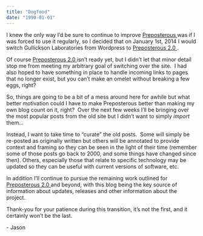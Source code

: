 ```yaml
---
title: "Dogfood"
date: "1990-01-01"
---
```


<div class="content">
<p>I knew the only way I’d be sure to continue to improve <a href="https://github.com/jjg/preposterous" target="_blank"> Preposterous
</a> was if I was forced to use it
regularly, so I decided that on January 1st, 2014 I would switch Gullickson
Laboratories from Wordpress to <a href="http://www.gullicksonlaboratories.com/thoughts-on-preposterous-2-0.html" target="_blank"> Preposterous 2.0
</a> .</p>
<p>Of course <a href="http://www.gullicksonlaboratories.com/thoughts-
on-preposterous-2-0.html" target="_blank"> Preposterous 2.0 </a> isn’t ready yet, but I didn’t let that minor detail
stop me from meeting my arbitrary goal of switching over the site.  I had also
hoped to have something in place to handle incoming links to pages that no
longer exist, but you can’t make an omelet without breaking a few eggs, right?</p>
<p>So, things are going to be a bit of a mess around here for awhile but what
better motivation could I have to make Preposterous better than making my own
blog count on it, right?  Over the next few weeks I’ll be bringing over the
most popular posts from the old site but I didn’t want to simply <em>import</em>
them…</p>
<p>Instead, I want to take time to “curate” the old posts.  Some will simply be
re-posted as originally written but others will be annotated to provide
context and framing so they can be seen in the light of their time (remember
some of those posts go back to 2000, and some things have changed since then).
Others, especially those that relate to specific technology may be updated so
they can be useful with current versions of software, etc.</p>
<p>In addition I’ll continue to pursue the remaining work outlined for <a href="http://www.gullicksonlaboratories.com/thoughts-on-
preposterous-2-0.html" target="_blank">
Preposterous 2.0 </a> and beyond, with this blog being the key source of
information about updates, releases and other information about the project.</p>
<p>Thank-you for your patience during this transition, it’s not the first, and it
certainly won’t be the last.</p>
<p>- Jason</p>
</div>
